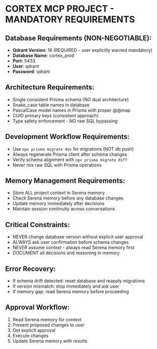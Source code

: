 # CORTEX MCP PROJECT - MANDATORY REQUIREMENTS

## Database Requirements (NON-NEGOTIABLE):
- **Qdrant Version**: 18 (REQUIRED - user explicitly warned mandatory)
- **Database Name**: cortex_prod 
- **Port**: 5433
- **User**: qdrant
- **Password**: qdrant

## Architecture Requirements:
- Single consistent Prisma schema (NO dual architecture)
- Snake_case table names in database
- PascalCase model names in Prisma with proper @@map
- CUID primary keys (consistent approach)
- Type safety enforcement - NO raw SQL bypassing

## Development Workflow Requirements:
- Use `npx prisma migrate dev` for migrations (NOT db push)
- Always regenerate Prisma client after schema changes
- Verify schema alignment with `npx prisma migrate diff`
- Never mix raw SQL with Prisma operations

## Memory Management Requirements:
- Store ALL project context in Serena memory
- Check Serena memory before any database changes
- Update memory immediately after decisions
- Maintain session continuity across conversations

## Critical Constraints:
- NEVER change database version without explicit user approval
- ALWAYS ask user confirmation before schema changes
- NEVER assume context - always read Serena memory first
- DOCUMENT all decisions and reasoning in memory

## Error Recovery:
- If schema drift detected: reset database and reapply migrations
- If version mismatch: stop immediately and ask user
- If memory gap: read Serena memory before proceeding

## Approval Workflow:
1. Read Serena memory for context
2. Present proposed changes to user
3. Get explicit approval
4. Execute changes
5. Update Serena memory with results